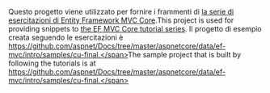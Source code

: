 <span data-ttu-id="1c7c3-101">Questo progetto viene utilizzato per fornire i frammenti di [la serie di esercitazioni di Entity Framework MVC Core](https://docs.microsoft.com/aspnet/core/data/ef-mvc/intro).</span><span class="sxs-lookup"><span data-stu-id="1c7c3-101">This project is used for providing snippets to [the EF MVC Core tutorial series](https://docs.microsoft.com/aspnet/core/data/ef-mvc/intro).</span></span> <span data-ttu-id="1c7c3-102">Il progetto di esempio creata seguendo le esercitazioni è https://github.com/aspnet/Docs/tree/master/aspnetcore/data/ef-mvc/intro/samples/cu-final.</span><span class="sxs-lookup"><span data-stu-id="1c7c3-102">The sample project that is built by following the tutorials is at https://github.com/aspnet/Docs/tree/master/aspnetcore/data/ef-mvc/intro/samples/cu-final.</span></span>
